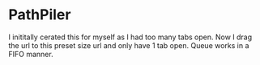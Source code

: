 # PathPiler
I inititally cerated this for myself as I had too many tabs open. Now I drag the url to this preset size url and only have 1 tab open. Queue works in a FIFO manner. 
